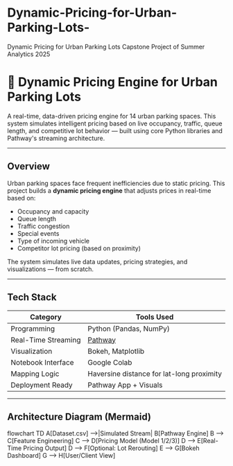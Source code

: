 # Dynamic-Pricing-for-Urban-Parking-Lots-
Dynamic Pricing for Urban Parking Lots  Capstone Project of Summer Analytics 2025  
# 🚗 Dynamic Pricing Engine for Urban Parking Lots

A real-time, data-driven pricing engine for 14 urban parking spaces. This system simulates intelligent pricing based on live occupancy, traffic, queue length, and competitive lot behavior — built using core Python libraries and Pathway's streaming architecture.

---

## Overview

Urban parking spaces face frequent inefficiencies due to static pricing. This project builds a **dynamic pricing engine** that adjusts prices in real-time based on:

- Occupancy and capacity
- Queue length
- Traffic congestion
- Special events
- Type of incoming vehicle
- Competitor lot pricing (based on proximity)

The system simulates live data updates, pricing strategies, and visualizations — from scratch.

---

## Tech Stack

| Category           | Tools Used                              |
|--------------------|------------------------------------------|
| Programming        | Python (Pandas, NumPy)                   |
| Real-Time Streaming| [Pathway](https://pathway.com)           |
| Visualization      | Bokeh, Matplotlib                        |
| Notebook Interface | Google Colab                             |
| Mapping Logic      | Haversine distance for lat-long proximity|
| Deployment Ready   | Pathway App + Visuals                    |

---

## Architecture Diagram (Mermaid)

flowchart TD
    A[Dataset.csv] -->|Simulated Stream| B[Pathway Engine]
    B --> C[Feature Engineering]
    C --> D[Pricing Model (Model 1/2/3)]
    D --> E[Real-Time Pricing Output]
    D --> F[Optional: Lot Rerouting]
    E --> G[Bokeh Dashboard]
    G --> H[User/Client View]
